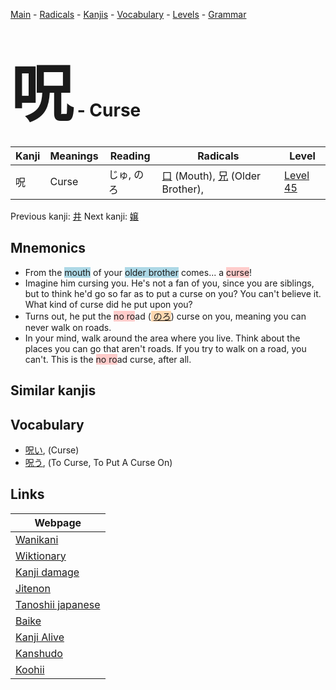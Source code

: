 <style> bigfont {font-size: 100px}</style>
[Main](../README.md) -
[Radicals](../radicals.md) -
[Kanjis](../kanjis.md) -
[Vocabulary](../vocabulary.md) -
[Levels](../levels.md) -
[Grammar](../grammar.md)
# <bigfont> 呪</bigfont> - Curse 

| Kanji | Meanings | Reading | Radicals | Level |
| --- | --- | --- | --- | --- |
| 呪 | Curse | じゅ, のろ | [口](../radicals/口.md) (Mouth), [兄](../radicals/兄.md) (Older Brother),  | [Level 45](../levels/wk_level45.md) |

Previous kanji: [井](井.md) Next kanji: [嬢](嬢.md) 

## Mnemonics
 * From the <span style="background-color:#ADD8E6"> mouth</span> of your <span style="background-color:#ADD8E6"> older brother</span> comes... a <span style="background-color:#ffcccb"> curse</span>!
* Imagine him cursing you. He's not a fan of you, since you are siblings, but to think he'd go so far as to put a curse on you? You can't believe it. What kind of curse did he put upon you?
* Turns out, he put the <span style="background-color:#ffcccb"> no ro</span>ad (<span style="background-color:#fed8b1"> [のろ](https://jisho.org/search/のろ)</span>) curse on you, meaning you can never walk on roads.
* In your mind, walk around the area where you live. Think about the places you can go that aren't roads. If you try to walk on a road, you can't. This is the <span style="background-color:#ffcccb"> no ro</span>ad curse, after all.


## Similar kanjis
 


## Vocabulary
 * [呪い](../vocabulary/呪.md), (Curse)
* [呪う](../vocabulary/呪.md), (To Curse, To Put A Curse On)



## Links 

| Webpage |
| --- |
| [Wanikani          ](https://www.wanikani.com/kanji/呪) |
| [Wiktionary        ](https://en.wiktionary.org/wiki/呪) |
| [Kanji damage      ](http://www.kanjidamage.com/kanji/search?utf8=✓&q=呪) |
| [Jitenon           ](https://jitenon.com/kanji/呪) |
| [Tanoshii japanese ](https://www.tanoshiijapanese.com/dictionary/kanji.cfm?k=呪) |
| [Baike             ](https://baike.baidu.com/item/呪) |
| [Kanji Alive       ](https://app.kanjialive.com/呪) |
| [Kanshudo          ](https://www.kanshudo.com/searchmn?q=呪) |
| [Koohii            ](https://kanji.koohii.com/study/kanji/呪) |
